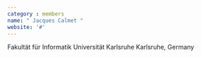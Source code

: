 ```yaml
---
category : members
name: " Jacques Calmet " 
website: '#'
---
```

Fakultät für Informatik
Universität Karlsruhe
Karlsruhe, Germany

